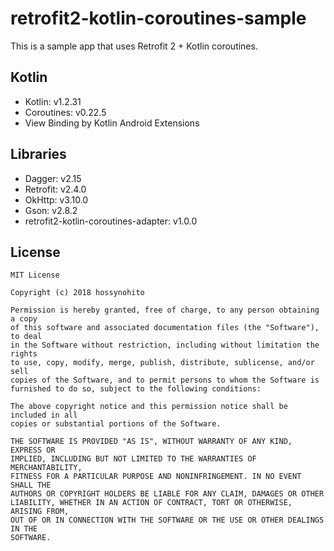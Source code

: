 # retrofit2-kotlin-coroutines-sample

This is a sample app that uses Retrofit 2 + Kotlin coroutines.

## Kotlin

- Kotlin: v1.2.31
- Coroutines: v0.22.5
- View Binding by Kotlin Android Extensions

## Libraries

- Dagger: v2.15
- Retrofit: v2.4.0
- OkHttp: v3.10.0
- Gson: v2.8.2
- retrofit2-kotlin-coroutines-adapter: v1.0.0

## License

```
MIT License

Copyright (c) 2018 hossynohito

Permission is hereby granted, free of charge, to any person obtaining a copy
of this software and associated documentation files (the "Software"), to deal
in the Software without restriction, including without limitation the rights
to use, copy, modify, merge, publish, distribute, sublicense, and/or sell
copies of the Software, and to permit persons to whom the Software is
furnished to do so, subject to the following conditions:

The above copyright notice and this permission notice shall be included in all
copies or substantial portions of the Software.

THE SOFTWARE IS PROVIDED "AS IS", WITHOUT WARRANTY OF ANY KIND, EXPRESS OR
IMPLIED, INCLUDING BUT NOT LIMITED TO THE WARRANTIES OF MERCHANTABILITY,
FITNESS FOR A PARTICULAR PURPOSE AND NONINFRINGEMENT. IN NO EVENT SHALL THE
AUTHORS OR COPYRIGHT HOLDERS BE LIABLE FOR ANY CLAIM, DAMAGES OR OTHER
LIABILITY, WHETHER IN AN ACTION OF CONTRACT, TORT OR OTHERWISE, ARISING FROM,
OUT OF OR IN CONNECTION WITH THE SOFTWARE OR THE USE OR OTHER DEALINGS IN THE
SOFTWARE.
```
